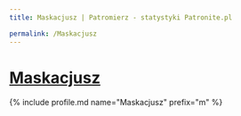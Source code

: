 ```yaml
---
title: Maskacjusz | Patromierz - statystyki Patronite.pl

permalink: /Maskacjusz
---
```


# [Maskacjusz](https://patronite.pl/Maskacjusz)

{% include profile.md name="Maskacjusz" prefix="m" %}
